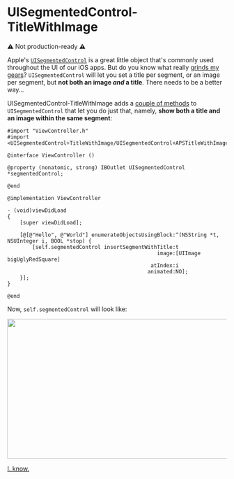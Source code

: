 # UISegmentedControl-TitleWithImage

:warning: Not production-ready :warning:

Apple's [`UISegmentedControl`](https://developer.apple.com/library/ios/#documentation/uikit/reference/UISegmentedControl_Class/Reference/UISegmentedControl.html) is a great little object that's commonly used throughout the UI of our iOS apps. But do you know what really [grinds my gears](https://s3.amazonaws.com/f.cl.ly/items/402Y193L3C1j2B3J2N0j/grinds-my-gears-o.gif)? `UISegmentedControl` will let you set a title per segment, or an image per segment, but **not both an image *and* a title**. There needs to be a better way…

UISegmentedControl-TitleWithImage adds a [couple of methods][uiscadd] to `UISegmentedControl` that let you do just that, namely, **show both a title and an image within the same segment**:

```objc
#import "ViewController.h"
#import <UISegmentedControl+TitleWithImage/UISegmentedControl+APSTitleWithImage.h>

@interface ViewController ()

@property (nonatomic, strong) IBOutlet UISegmentedControl *segmentedControl;

@end

@implementation ViewController

- (void)viewDidLoad
{
    [super viewDidLoad];

    [@[@"Hello", @"World"] enumerateObjectsUsingBlock:^(NSString *t, NSUInteger i, BOOL *stop) {
        [self.segmentedControl insertSegmentWithTitle:t
                                                image:[UIImage bigUglyRedSquare]
                                              atIndex:i
                                             animated:NO];
    }];
}

@end
```

[uiscadd]: https://github.com/andrewsardone/UISegmentedControl-TitleWithImage/blob/master/Classes/UISegmentedControl%2BAPSTitleWithImage.h

Now, `self.segmentedControl` will look like:

<img src="https://s3.amazonaws.com/f.cl.ly/items/0H1M2o1i4014261B2Q1u/iOS%20Simulator%20Screen%20shot%20Jul%2017,%202013%209.16.21%20AM.png" width="568" height="320" />

[I. know.](https://s3.amazonaws.com/f.cl.ly/items/3A0x1j3v3d333G2Z3C27/mind-blown.gif)
